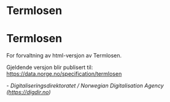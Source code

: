 # Termlosen

# Termlosen

For forvaltning av html-versjon av Termlosen.

Gjeldende versjon blir publisert til: https://data.norge.no/specification/termlosen

\- _Digitaliseringsdirektoratet / Norwegian Digitalisation Agency (https://digdir.no)_
